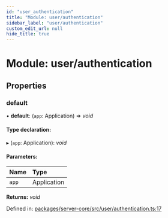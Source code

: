 ```yaml
---
id: "user_authentication"
title: "Module: user/authentication"
sidebar_label: "user/authentication"
custom_edit_url: null
hide_title: true
---
```


# Module: user/authentication

## Properties

### default

• **default**: (`app`: Application) => *void*

#### Type declaration:

▸ (`app`: Application): *void*

#### Parameters:

Name | Type |
:------ | :------ |
`app` | Application |

**Returns:** *void*

Defined in: [packages/server-core/src/user/authentication.ts:17](https://github.com/xr3ngine/xr3ngine/blob/a16a45d7e/packages/server-core/src/user/authentication.ts#L17)
